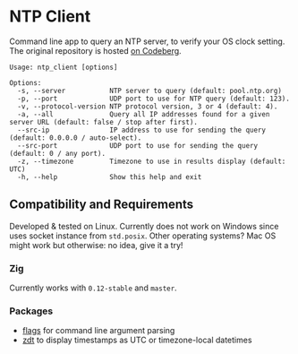# NTP Client

Command line app to query an NTP server, to verify your OS clock setting. The original repository is hosted [on Codeberg](https://codeberg.org/FObersteiner/ntp_client).

```text
Usage: ntp_client [options]

Options:
  -s, --server           NTP server to query (default: pool.ntp.org)
  -p, --port             UDP port to use for NTP query (default: 123).
  -v, --protocol-version NTP protocol version, 3 or 4 (default: 4).
  -a, --all              Query all IP addresses found for a given server URL (default: false / stop after first).
  --src-ip               IP address to use for sending the query (default: 0.0.0.0 / auto-select).
  --src-port             UDP port to use for sending the query (default: 0 / any port).
  -z, --timezone         Timezone to use in results display (default: UTC)
  -h, --help             Show this help and exit
```

## Compatibility and Requirements

Developed & tested on Linux. Currently does not work on Windows since uses socket instance from `std.posix`. Other operating systems? Mac OS might work but otherwise: no idea, give it a try!

### Zig

Currently works with `0.12-stable` and `master`.

### Packages

- [flags](https://github.com/n0s4/flags) for command line argument parsing
- [zdt](https://codeberg.org/FObersteiner/zdt) to display timestamps as UTC or timezone-local datetimes
